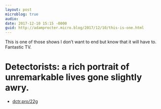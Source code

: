 ```yaml
---
layout: post
microblog: true
audio: 
date: 2017-12-10 15:15 -0000
guid: http://adamprocter.micro.blog/2017/12/10/this-is-one.html
---
```

This is one of those shows I don’t want to end but know that it will have to. Fantastic TV. 

# Detectorists: a rich portrait of unremarkable lives gone slightly awry. 

- [dctr.pro/22g](http://dctr.pro/22g)
